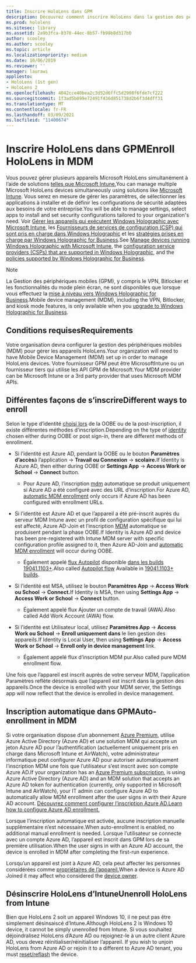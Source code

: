 ```yaml
---
title: Inscrire HoloLens dans GPM
description: Découvrez comment inscrire HoloLens dans la gestion des périphériques mobiles (MDM) pour faciliter la gestion de plusieurs appareils.
ms.prod: hololens
ms.sitesec: library
ms.assetid: 2a9b3fca-8370-44ec-8b57-fb98b8d317b0
author: scooley
ms.author: scooley
ms.topic: article
ms.localizationpriority: medium
ms.date: 10/06/2019
ms.reviewer: ''
manager: laurawi
appliesto:
- HoloLens (1st gen)
- HoloLens 2
ms.openlocfilehash: 4042cce40bea2c3d52d6ffc5d2908f6fde7cf222
ms.sourcegitcommit: 1f3ad5b099e72491f436d851738d2b6f3d4dff31
ms.translationtype: MT
ms.contentlocale: fr-FR
ms.lasthandoff: 03/09/2021
ms.locfileid: "11400674"
---
```

# <a name="enroll-hololens-in-mdm"></a><span data-ttu-id="0e21c-103">Inscrire HoloLens dans GPM</span><span class="sxs-lookup"><span data-stu-id="0e21c-103">Enroll HoloLens in MDM</span></span>

<span data-ttu-id="0e21c-104">Vous pouvez gérer plusieurs appareils Microsoft HoloLens simultanément à l’aide de solutions [telles que Microsoft Intune.](https://docs.microsoft.com/intune/windows-holographic-for-business)</span><span class="sxs-lookup"><span data-stu-id="0e21c-104">You can manage multiple Microsoft HoloLens devices simultaneously using solutions like [Microsoft Intune](https://docs.microsoft.com/intune/windows-holographic-for-business).</span></span> <span data-ttu-id="0e21c-105">Vous serez en mesure de gérer les paramètres, de sélectionner les applications à installer et de définir les configurations de sécurité adaptées aux besoins de votre entreprise.</span><span class="sxs-lookup"><span data-stu-id="0e21c-105">You will be able to manage settings, select apps to install and set security configurations tailored to your organization's need.</span></span> <span data-ttu-id="0e21c-106">Voir [Gérer les appareils qui exécutent Windows Holographic avec Microsoft Intune](https://docs.microsoft.com/intune/windows-holographic-for-business), les [Fournisseurs de services de configuration (CSP) qui sont pris en charge dans Windows Holographic](https://msdn.microsoft.com/windows/hardware/commercialize/customize/mdm/configuration-service-provider-reference#hololens) et les [stratégies prises en charge par Windows Holographic for Business](https://msdn.microsoft.com/windows/hardware/commercialize/customize/mdm/policy-configuration-service-provider#hololenspolicies).</span><span class="sxs-lookup"><span data-stu-id="0e21c-106">See [Manage devices running Windows Holographic with Microsoft Intune](https://docs.microsoft.com/intune/windows-holographic-for-business), the [configuration service providers (CSPs) that are supported in Windows Holographic](https://msdn.microsoft.com/windows/hardware/commercialize/customize/mdm/configuration-service-provider-reference#hololens), and the [policies supported by Windows Holographic for Business](https://msdn.microsoft.com/windows/hardware/commercialize/customize/mdm/policy-configuration-service-provider#hololenspolicies).</span></span>

> [!NOTE]
> <span data-ttu-id="0e21c-107">La Gestion des périphériques mobiles (GPM), y compris le VPN, Bitlocker et les fonctionnalités du mode plein écran, ne sont disponibles que lorsque vous effectuez la [mise à niveau vers Windows Holographic for Business](hololens1-upgrade-enterprise.md).</span><span class="sxs-lookup"><span data-stu-id="0e21c-107">Mobile device management (MDM), including the VPN, Bitlocker, and kiosk mode features, is only available when you [upgrade to Windows Holographic for Business](hololens1-upgrade-enterprise.md).</span></span>

## <a name="requirements"></a><span data-ttu-id="0e21c-108">Conditions requises</span><span class="sxs-lookup"><span data-stu-id="0e21c-108">Requirements</span></span>

 <span data-ttu-id="0e21c-109">Votre organisation devra configurer la gestion des périphériques mobiles (MDM) pour gérer les appareils HoloLens.</span><span class="sxs-lookup"><span data-stu-id="0e21c-109">Your organization will need to have Mobile Device Management (MDM) set up in order to manage HoloLens devices.</span></span> <span data-ttu-id="0e21c-110">Votre fournisseur GPM peut être MicrosoftIntune ou un fournisseur tiers qui utilise les API GPM de Microsoft.</span><span class="sxs-lookup"><span data-stu-id="0e21c-110">Your MDM provider can be Microsoft Intune or a 3rd party provider that uses Microsoft MDM APIs.</span></span>
 
## <a name="different-ways-to-enroll"></a><span data-ttu-id="0e21c-111">Différentes façons de s’inscrire</span><span class="sxs-lookup"><span data-stu-id="0e21c-111">Different ways to enroll</span></span>

<span data-ttu-id="0e21c-112">Selon le type d’identité [choisi lors](hololens-identity.md) de la OOBE ou de la post-inscription, il existe différentes méthodes d’inscription.</span><span class="sxs-lookup"><span data-stu-id="0e21c-112">Depending on the type of [identity](hololens-identity.md) chosen either during OOBE or post sign-in, there are different methods of enrollment.</span></span>

- <span data-ttu-id="0e21c-113">Si l’identité est Azure AD, pendant la OOBE ou le bouton **Paramètres d’accès**à l’application  ->  **Travail ou Connexion**  ->  **scolaire.**</span><span class="sxs-lookup"><span data-stu-id="0e21c-113">If Identity is Azure AD, then either during OOBE or **Settings App** -> **Access Work or School** -> **Connect** button.</span></span>
    - <span data-ttu-id="0e21c-114">Pour Azure AD, l’inscription [mdm](hololens-enroll-mdm.md#auto-enrollment-in-mdm) automatique se produit uniquement si Azure AD a été configuré avec des URL d’inscription.</span><span class="sxs-lookup"><span data-stu-id="0e21c-114">For Azure AD, [automatic MDM enrollment](hololens-enroll-mdm.md#auto-enrollment-in-mdm) only occurs if Azure AD has been configured with enrollment URLs.</span></span> 
     
- <span data-ttu-id="0e21c-115">Si l’identité est Azure AD et que l’appareil a été pré-inscrit auprès du serveur MDM Intune avec un profil de configuration spécifique qui lui est affecté, Azure AD-Join et l’inscription [MDM](hololens-enroll-mdm.md#auto-enrollment-in-mdm) automatique se produisent pendant la phase OOBE.</span><span class="sxs-lookup"><span data-stu-id="0e21c-115">If Identity is Azure AD and device has been pre-registered with Intune MDM server with specific configuration profile assigned to it, then Azure AD-Join and [automatic MDM enrollment](hololens-enroll-mdm.md#auto-enrollment-in-mdm) will occur during OOBE.</span></span>
    - <span data-ttu-id="0e21c-116">Également appelé [flux Autopilot](hololens2-autopilot.md) disponible [dans les builds 19041.1103+](hololens-release-notes.md#windows-holographic-version-2004).</span><span class="sxs-lookup"><span data-stu-id="0e21c-116">Also called [Autopilot flow](hololens2-autopilot.md) Available in [19041.1103+ builds](hololens-release-notes.md#windows-holographic-version-2004).</span></span>
    

- <span data-ttu-id="0e21c-117">Si l’identité est MSA, utilisez le bouton **Paramètres App**  ->  **Access Work ou School**  ->  **Connect.**</span><span class="sxs-lookup"><span data-stu-id="0e21c-117">If Identity is MSA, then using **Settings App** -> **Access Work or School** -> **Connect** button.</span></span>
    - <span data-ttu-id="0e21c-118">Également appelé flux Ajouter un compte de travail (AWA).</span><span class="sxs-lookup"><span data-stu-id="0e21c-118">Also called Add Work Account (AWA) flow.</span></span>
- <span data-ttu-id="0e21c-119">Si l’identité est Utilisateur local, utilisez **Paramètres App**  ->  **Access Work ou School**  ->  **Enroll uniquement dans** le lien gestion des appareils.</span><span class="sxs-lookup"><span data-stu-id="0e21c-119">If Identity is Local User, then using **Settings App** -> **Access Work or School** -> **Enroll only in device management** link.</span></span>
    - <span data-ttu-id="0e21c-120">Également appelé flux d’inscription MDM pur.</span><span class="sxs-lookup"><span data-stu-id="0e21c-120">Also called pure MDM enrollment flow.</span></span>

<span data-ttu-id="0e21c-121">Une fois que l’appareil est inscrit auprès de votre serveur MDM, l’application Paramètres reflète désormais que l’appareil est inscrit dans la gestion des appareils.</span><span class="sxs-lookup"><span data-stu-id="0e21c-121">Once the device is enrolled with your MDM server, the Settings app will now reflect that the device is enrolled in device management.</span></span>

## <a name="auto-enrollment-in-mdm"></a><span data-ttu-id="0e21c-122">Inscription automatique dans GPM</span><span class="sxs-lookup"><span data-stu-id="0e21c-122">Auto-enrollment in MDM</span></span>

<span data-ttu-id="0e21c-123">Si votre organisation dispose d’un abonnement [Azure Premium](https://azure.microsoft.com/overview/), utilise Azure Active Directory (Azure AD) et une solution MDM qui accepte un jeton Azure AD pour l’authentification (actuellement uniquement pris en charge dans Microsoft Intune et AirWatch), votre administrateur informatique peut configurer Azure AD pour autoriser automatiquement l’inscription MDM une fois que l’utilisateur s’est inscrit avec son compte Azure AD.</span><span class="sxs-lookup"><span data-stu-id="0e21c-123">If your organization has an [Azure Premium subscription](https://azure.microsoft.com/overview/), is using Azure Active Directory (Azure AD) and an MDM solution that accepts an Azure AD token for authentication (currently, only supported in Microsoft Intune and AirWatch), your IT admin can configure Azure AD to automatically allow MDM enrollment after the user signs in with their Azure AD account.</span></span> [<span data-ttu-id="0e21c-124">Découvrez comment configurer l’inscription Azure AD.</span><span class="sxs-lookup"><span data-stu-id="0e21c-124">Learn how to configure Azure AD enrollment.</span></span>](https://docs.microsoft.com/mem/intune/enrollment/windows-enroll#enable-windows-10-automatic-enrollment)

<span data-ttu-id="0e21c-125">Lorsque l’inscription automatique est activée, aucune inscription manuelle supplémentaire n’est nécessaire.</span><span class="sxs-lookup"><span data-stu-id="0e21c-125">When auto-enrollment is enabled, no additional manual enrollment is needed.</span></span> <span data-ttu-id="0e21c-126">Lorsque l’utilisateur se connecte avec un compte Azure AD, l’appareil est inscrit dans GPM lors de sa première utilisation.</span><span class="sxs-lookup"><span data-stu-id="0e21c-126">When the user signs in with an Azure AD account, the device is enrolled in MDM after completing the first-run experience.</span></span>

<span data-ttu-id="0e21c-127">Lorsqu’un appareil est joint à Azure AD, cela peut affecter les personnes considérées comme [propriétaires de l’appareil.](security-adminless-os.md#device-owner)</span><span class="sxs-lookup"><span data-stu-id="0e21c-127">When a device is Azure AD Joined it may affect who considered the [device owner](security-adminless-os.md#device-owner).</span></span>

## <a name="unenroll-hololens-from-intune"></a><span data-ttu-id="0e21c-128">Désinscrire HoloLens d’Intune</span><span class="sxs-lookup"><span data-stu-id="0e21c-128">Unenroll HoloLens from Intune</span></span>

<span data-ttu-id="0e21c-129">Bien que HoloLens 2 soit un appareil Windows 10, il ne peut pas être simplement désinsaiscé d’Intune.</span><span class="sxs-lookup"><span data-stu-id="0e21c-129">Although HoloLens 2 is Windows 10 device, it cannot be simply unenrolled from Intune.</span></span> <span data-ttu-id="0e21c-130">Si vous souhaitez déjoindralisez HoloLens d’Azure AD ou rejoignez-le à un autre client Azure AD, vous devez réinitialiser/réinitialiser l’appareil. [](https://docs.microsoft.com/hololens/hololens-recovery#reset-the-device)</span><span class="sxs-lookup"><span data-stu-id="0e21c-130">If you wish to unjoin HoloLens from Azure AD or rejoin it to a different to Azure AD tenant, you must [reset/reflash](https://docs.microsoft.com/hololens/hololens-recovery#reset-the-device) the device.</span></span>